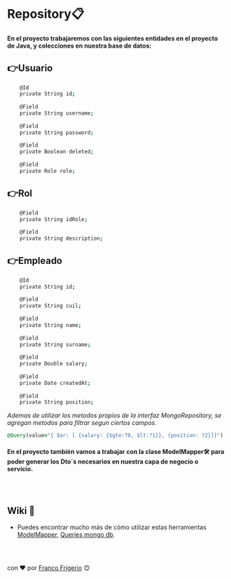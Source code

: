 # Repository📋
#### En el proyecto trabajaremos con las siguientes entidades en el proyecto de Java, y colecciones en nuestra base de datos:


## 👉Usuario

```bash
    @Id
	private String id;
	
	@Field
	private String username;
	
	@Field
	private String password;
	
	@Field
	private Boolean deleted;
	
	@Field
	private Role role;
```
## 👉Rol
```bash
    @Field
	private String idRole;
	
	@Field
	private String description;
```
## 👉Empleado
```bash
    @Id
	private String id;
	
    @Field
	private String cuil;
	
    @Field
	private String name;
	
    @Field
	private String surname;
	
    @Field
	private Double salary;
	
    @Field
	private Date createdAt;
    
    @Field
	private String position;
```



_Ademas de utilizar los metodos propios de la interfaz MongoRepository, se agregan metodos para filtrar segun ciertos campos._

 
```ruby
@Query(value="{ $or: [ {salary: {$gte:?0, $lt:?1}}, {position: ?2}]}")
```



#### En el proyecto también vamos a trabajar con la clase ModelMapper🛠️ para poder generar los Dto´s necesarios en nuestra capa de negocio o servicio. 


## 
&emsp;

## Wiki 📖
* Puedes encontrar mucho más de cómo utilizar estas herramientas [ModelMapper](https://www.baeldung.com/java-modelmapper),
[Queries mongo db](https://www.devglan.com/spring-boot/spring-data-mongodb-queries).
##
###
&ensp;

con ❤️ por [Franco Frigerio](https://github.com/FrancoFrigerio) 😊
